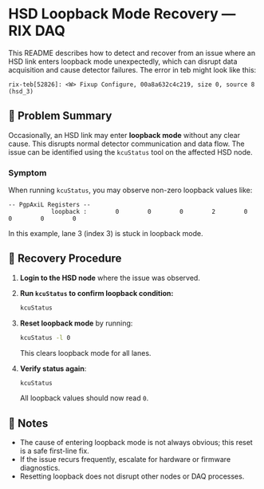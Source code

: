 # HSD Loopback Mode Recovery — RIX DAQ

This README describes how to detect and recover from an issue where an HSD link enters loopback mode unexpectedly, which can disrupt data acquisition and cause detector failures. The error in teb might look like this:
```
rix-teb[52826]: <W> Fixup Configure, 00a8a632c4c219, size 0, source 8 (hsd_3)
```

## 🛑 Problem Summary

Occasionally, an HSD link may enter **loopback mode** without any clear cause. This disrupts normal detector communication and data flow. The issue can be identified using the `kcuStatus` tool on the affected HSD node.

### Symptom

When running `kcuStatus`, you may observe non-zero loopback values like:

```
-- PgpAxiL Registers --
            loopback :        0        0        0        2        0        0        0        0
```

In this example, lane 3 (index 3) is stuck in loopback mode.

## 🔧 Recovery Procedure

1. **Login to the HSD node** where the issue was observed.

2. **Run `kcuStatus` to confirm loopback condition:**

   ```bash
   kcuStatus
   ```

3. **Reset loopback mode** by running:

   ```bash
   kcuStatus -l 0
   ```

   This clears loopback mode for all lanes.

4. **Verify status again**:

   ```bash
   kcuStatus
   ```

   All loopback values should now read `0`.

## 🧠 Notes

- The cause of entering loopback mode is not always obvious; this reset is a safe first-line fix.
- If the issue recurs frequently, escalate for hardware or firmware diagnostics.
- Resetting loopback does not disrupt other nodes or DAQ processes.

